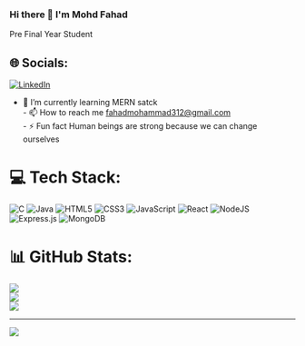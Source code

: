 ### Hi there 👋 I'm Mohd Fahad
  Pre Final Year Student

## 🌐 Socials:
[![LinkedIn](https://img.shields.io/badge/LinkedIn-%230077B5.svg?logo=linkedin&logoColor=white)](https://linkedin.com/in/www.linkedin.com/in/mohd-fahad-254ba620a) 

- 🌱 I’m currently learning MERN satck<br> - 📫 How to reach me fahadmohammad312@gmail.com<br> - ⚡ Fun fact Human beings are strong because we can change ourselves

# 💻 Tech Stack:
![C](https://img.shields.io/badge/c-%2300599C.svg?style=flat&logo=c&logoColor=white) ![Java](https://img.shields.io/badge/java-%23ED8B00.svg?style=flat&logo=java&logoColor=white) ![HTML5](https://img.shields.io/badge/html5-%23E34F26.svg?style=flat&logo=html5&logoColor=white) ![CSS3](https://img.shields.io/badge/css3-%231572B6.svg?style=flat&logo=css3&logoColor=white) ![JavaScript](https://img.shields.io/badge/javascript-%23323330.svg?style=flat&logo=javascript&logoColor=%23F7DF1E) ![React](https://img.shields.io/badge/react-%2320232a.svg?style=flat&logo=react&logoColor=%2361DAFB) ![NodeJS](https://img.shields.io/badge/node.js-6DA55F?style=flat&logo=node.js&logoColor=white) ![Express.js](https://img.shields.io/badge/express.js-%23404d59.svg?style=flat&logo=express&logoColor=%2361DAFB) ![MongoDB](https://img.shields.io/badge/MongoDB-%234ea94b.svg?style=flat&logo=mongodb&logoColor=white)
# 📊 GitHub Stats:
![](https://github-readme-stats.vercel.app/api?username=MohdFahad1&theme=radical&hide_border=false&include_all_commits=false&count_private=false)<br/>
![](https://github-readme-streak-stats.herokuapp.com/?user=MohdFahad1&theme=radical&hide_border=false)<br/>
![](https://github-readme-stats.vercel.app/api/top-langs/?username=MohdFahad1&theme=radical&hide_border=false&include_all_commits=false&count_private=false&layout=compact)

---
[![](https://visitcount.itsvg.in/api?id=MohdFahad1&icon=0&color=0)](https://visitcount.itsvg.in)
